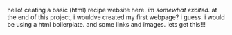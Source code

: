 hello! ceating a basic (html) recipe website here.
<em>im somewhat excited.</em>
at the end of this project, i wouldve created my first webpage? i guess.
i would be using a html boilerplate. and some links and images. lets get this!!!
<!-- how do i chnage this particular font? -->

 

